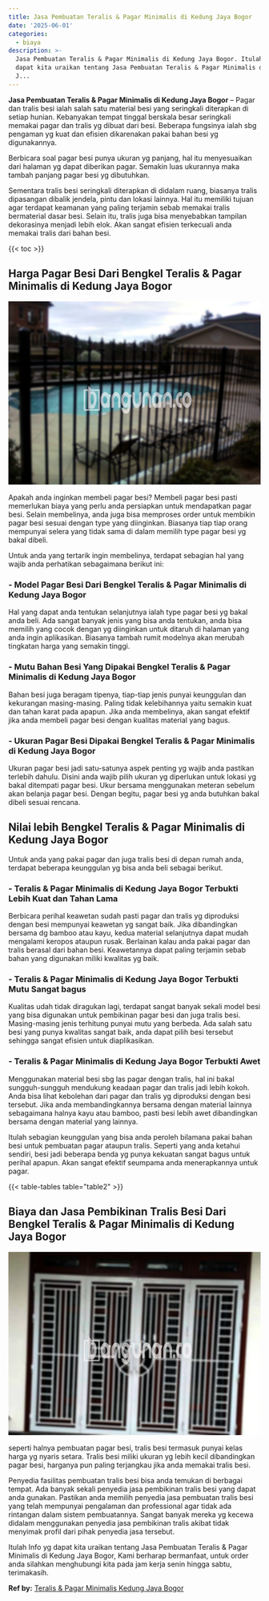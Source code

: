 ```yaml
---
title: Jasa Pembuatan Teralis & Pagar Minimalis di Kedung Jaya Bogor
date: '2025-06-01'
categories:
  - biaya
description: >-
  Jasa Pembuatan Teralis & Pagar Minimalis di Kedung Jaya Bogor. Itulah Info yg
  dapat kita uraikan tentang Jasa Pembuatan Teralis & Pagar Minimalis di Kedung
  J...
---
```


**Jasa Pembuatan Teralis & Pagar Minimalis di Kedung Jaya Bogor** – Pagar dan tralis besi ialah salah satu material besi yang seringkali diterapkan di setiap hunian. Kebanyakan tempat tinggal berskala besar seringkali memakai pagar dan tralis yg dibuat dari besi. Beberapa fungsinya ialah sbg pengaman yg kuat dan efisien dikarenakan pakai bahan besi yg digunakannya.

Berbicara soal pagar besi punya ukuran yg panjang, hal itu menyesuaikan dari halaman yg dapat diberikan pagar. Semakin luas ukurannya maka tambah panjang pagar besi yg dibutuhkan.

Sementara tralis besi seringkali diterapkan di didalam ruang, biasanya tralis dipasangan dibalik jendela, pintu dan lokasi lainnya. Hal itu memiliki tujuan agar terdapat keamanan yang paling terjamin sebab memakai tralis bermaterial dasar besi. Selain itu, tralis juga bisa menyebabkan tampilan dekorasinya menjadi lebih elok. Akan sangat efisien terkecuali anda memakai tralis dari bahan besi.

{{< toc >}}

## Harga Pagar Besi Dari Bengkel Teralis & Pagar Minimalis di Kedung Jaya Bogor

![Jasa Pembuatan Teralis & Pagar Minimalis di Kedung Jaya Bogor](/images/pagar-minimalis-murah-18.png)

Apakah anda inginkan membeli pagar besi? Membeli pagar besi pasti memerlukan biaya yang perlu anda persiapkan untuk mendapatkan pagar besi. Selain membelinya, anda juga bisa memproses order untuk membikin pagar besi sesuai dengan type yang diinginkan. Biasanya tiap tiap orang mempunyai selera yang tidak sama di dalam memilih type pagar besi yg bakal dibeli.

Untuk anda yang tertarik ingin membelinya, terdapat sebagian hal yang wajib anda perhatikan sebagaimana berikut ini:
### \- Model Pagar Besi Dari Bengkel Teralis & Pagar Minimalis di Kedung Jaya Bogor

Hal yang dapat anda tentukan selanjutnya ialah type pagar besi yg bakal anda beli. Ada sangat banyak jenis yang bisa anda tentukan, anda bisa memilih yang cocok dengan yg diinginkan untuk ditaruh di halaman yang anda ingin aplikasikan. Biasanya tambah rumit modelnya akan merubah tingkatan harga yang semakin tinggi.

### \- Mutu Bahan Besi Yang Dipakai Bengkel Teralis & Pagar Minimalis di Kedung Jaya Bogor

Bahan besi juga beragam tipenya, tiap-tiap jenis punyai keunggulan dan kekurangan masing-masing. Paling tidak kelebihannya yaitu semakin kuat dan tahan karat pada apapun. Jika anda membelinya, akan sangat efektif jika anda membeli pagar besi dengan kualitas material yang bagus.

### \- Ukuran Pagar Besi Dipakai Bengkel Teralis & Pagar Minimalis di Kedung Jaya Bogor

Ukuran pagar besi jadi satu-satunya aspek penting yg wajib anda pastikan terlebih dahulu. Disini anda wajib pilih ukuran yg diperlukan untuk lokasi yg bakal ditempati pagar besi. Ukur bersama menggunakan meteran sebelum akan belanja pagar besi. Dengan begitu, pagar besi yg anda butuhkan bakal dibeli sesuai rencana.

## Nilai lebih Bengkel Teralis & Pagar Minimalis di Kedung Jaya Bogor

Untuk anda yang pakai pagar dan juga tralis besi di depan rumah anda, terdapat beberapa keunggulan yg bisa anda beli sebagai berikut.

### \- Teralis & Pagar Minimalis di Kedung Jaya Bogor Terbukti Lebih Kuat dan Tahan Lama

Berbicara perihal keawetan sudah pasti pagar dan tralis yg diproduksi dengan besi mempunyai keawetan yg sangat baik. Jika dibandingkan bersama dg bamboo atau kayu, kedua material selanjutnya dapat mudah mengalami keropos ataupun rusak. Berlainan kalau anda pakai pagar dan tralis berasal dari bahan besi. Keawetannya dapat paling terjamin sebab bahan yang digunakan miliki kwalitas yg baik.

### \- Teralis & Pagar Minimalis di Kedung Jaya Bogor Terbukti Mutu Sangat bagus

Kualitas udah tidak diragukan lagi, terdapat sangat banyak sekali model besi yang bisa digunakan untuk pembikinan pagar besi dan juga tralis besi. Masing-masing jenis terhitung punyai mutu yang berbeda. Ada salah satu besi yang punya kwalitas sangat baik, anda dapat pilih besi tersebut sehingga sangat efisien untuk diaplikasikan.

### \- Teralis & Pagar Minimalis di Kedung Jaya Bogor Terbukti Awet

Menggunakan material besi sbg las pagar dengan tralis, hal ini bakal sungguh-sungguh mendukung keadaan pagar dan tralis jadi lebih kokoh. Anda bisa lihat kebolehan dari pagar dan tralis yg diproduksi dengan besi tersebut. Jika anda membandingkannya bersama dengan material lainnya sebagaimana halnya kayu atau bamboo, pasti besi lebih awet dibandingkan bersama dengan material yang lainnya.

Itulah sebagian keunggulan yang bisa anda peroleh bilamana pakai bahan besi untuk pembuatan pagar ataupun tralis. Seperti yang anda ketahui sendiri, besi jadi beberapa benda yg punya kekuatan sangat bagus untuk perihal apapun. Akan sangat efektif seumpama anda menerapkannya untuk pagar.

{{< table-tables table="table2" >}}

## Biaya dan Jasa Pembikinan Tralis Besi Dari Bengkel Teralis & Pagar Minimalis di Kedung Jaya Bogor

![Jasa Pembuatan Teralis & Pagar Minimalis di Kedung Jaya Bogor](/images/teralis-minimalis-murah-17.png)

seperti halnya pembuatan pagar besi, tralis besi termasuk punyai kelas harga yg nyaris setara. Tralis besi miliki ukuran yg lebih kecil dibandingkan pagar besi, harganya pun paling terjangkau jika anda memakai tralis besi.

Penyedia fasilitas pembuatan tralis besi bisa anda temukan di berbagai tempat. Ada banyak sekali penyedia jasa pembikinan tralis besi yang dapat anda gunakan. Pastikan anda memilih penyedia jasa pembuatan tralis besi yang telah mempunyai pengalaman dan professional agar tidak ada rintangan dalam sistem pembuatannya. Sangat banyak mereka yg kecewa didalam menggunakan penyedia jasa pembikinan tralis akibat tidak menyimak profil dari pihak penyedia jasa tersebut.

Itulah Info yg dapat kita uraikan tentang Jasa Pembuatan Teralis & Pagar Minimalis di Kedung Jaya Bogor, Kami berharap bermanfaat, untuk order anda silahkan menghubungi kita pada jam kerja senin hingga sabtu, terimakasih.

**Ref by:** [Teralis & Pagar Minimalis Kedung Jaya Bogor](https://id.wikipedia.org/wiki/Teralis)
